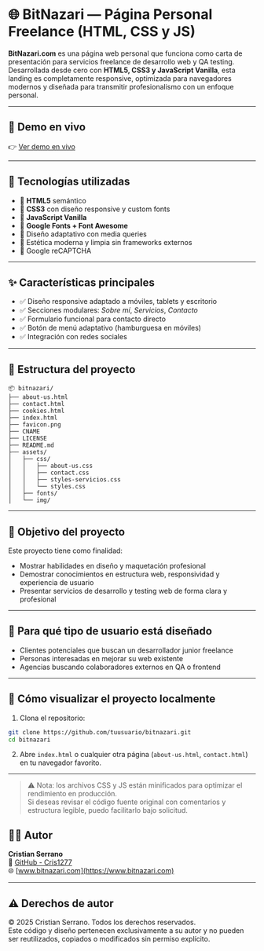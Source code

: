 
# 🌐 BitNazari — Página Personal Freelance (HTML, CSS y JS)

**BitNazari.com** es una página web personal que funciona como carta de presentación para servicios freelance de desarrollo web y QA testing. Desarrollada desde cero con **HTML5, CSS3 y JavaScript Vanilla**, esta landing es completamente responsive, optimizada para navegadores modernos y diseñada para transmitir profesionalismo con un enfoque personal.

---

## 🔗 Demo en vivo

👉 [Ver demo en vivo](https://www.bitnazari.com)

---

## 🧩 Tecnologías utilizadas

- 🔸 **HTML5** semántico
- 🔸 **CSS3** con diseño responsive y custom fonts
- 🔸 **JavaScript Vanilla**
- 🔸 **Google Fonts + Font Awesome**
- 🔸 Diseño adaptativo con media queries
- 🔸 Estética moderna y limpia sin frameworks externos
- 🔸 Google reCAPTCHA

---

## ✨ Características principales

- ✅ Diseño responsive adaptado a móviles, tablets y escritorio
- ✅ Secciones modulares: *Sobre mí*, *Servicios*, *Contacto*
- ✅ Formulario funcional para contacto directo
- ✅ Botón de menú adaptativo (hamburguesa en móviles)
- ✅ Integración con redes sociales
---

## 📁 Estructura del proyecto

```
📦 bitnazari/
├── about-us.html
├── contact.html
├── cookies.html
├── index.html
├── favicon.png
├── CNAME
├── LICENSE
├── README.md
├── assets/
│   ├── css/
│   │   ├── about-us.css
│   │   ├── contact.css
│   │   ├── styles-servicios.css
│   │   └── styles.css
│   ├── fonts/
│   └── img/
```

---

## 🎯 Objetivo del proyecto

Este proyecto tiene como finalidad:

- Mostrar habilidades en diseño y maquetación profesional
- Demostrar conocimientos en estructura web, responsividad y experiencia de usuario
- Presentar servicios de desarrollo y testing web de forma clara y profesional

---

## 📌 Para qué tipo de usuario está diseñado

- Clientes potenciales que buscan un desarrollador junior freelance
- Personas interesadas en mejorar su web existente
- Agencias buscando colaboradores externos en QA o frontend

---

## 🚀 Cómo visualizar el proyecto localmente

1. Clona el repositorio:
```bash
git clone https://github.com/tuusuario/bitnazari.git
cd bitnazari
```

2. Abre `index.html` o cualquier otra página (`about-us.html`, `contact.html`) en tu navegador favorito.

---
> ⚠️ Nota: los archivos CSS y JS están minificados para optimizar el rendimiento en producción.  
> Si deseas revisar el código fuente original con comentarios y estructura legible, puedo facilitarlo bajo solicitud.

## 🧑‍💻 Autor

**Cristian Serrano**  
🔗 [GitHub - Cris1277](https://github.com/Cris1277)  
🌐 [www.bitnazari.com](https://www.bitnazari.com)

---

## ⚠️ Derechos de autor

© 2025 Cristian Serrano. Todos los derechos reservados.  
Este código y diseño pertenecen exclusivamente a su autor y no pueden ser reutilizados, copiados o modificados sin permiso explícito.
